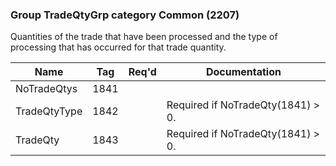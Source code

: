 ### Group TradeQtyGrp category Common (2207)

Quantities of the trade that have been processed and the type of processing that has occurred for that trade quantity.

| Name         | Tag  | Req'd | Documentation                     |
|--------------|------|----------|-----------------------------------|
| NoTradeQtys  | 1841 |       |                                   |
| TradeQtyType | 1842 |       | Required if NoTradeQty(1841) > 0. |
| TradeQty     | 1843 |       | Required if NoTradeQty(1841) > 0. |

